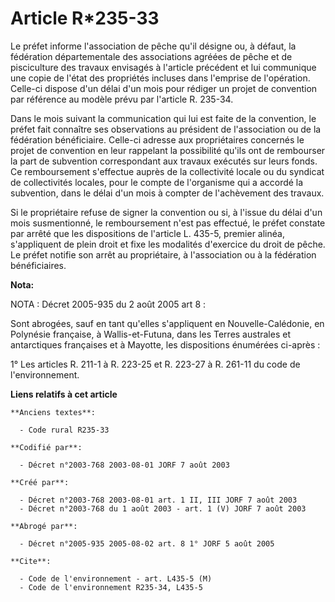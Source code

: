# Article R*235-33

Le préfet informe l'association de pêche qu'il désigne ou, à défaut, la fédération départementale des associations agréées de
pêche et de pisciculture des travaux envisagés à l'article précédent et lui communique une copie de l'état des propriétés
incluses dans l'emprise de l'opération. Celle-ci dispose d'un délai d'un mois pour rédiger un projet de convention par
référence au modèle prévu par l'article R. 235-34.

Dans le mois suivant la communication qui lui est faite de la convention, le préfet fait connaître ses observations au
président de l'association ou de la fédération bénéficiaire. Celle-ci adresse aux propriétaires concernés le projet de
convention en leur rappelant la possibilité qu'ils ont de rembourser la part de subvention correspondant aux travaux exécutés
sur leurs fonds. Ce remboursement s'effectue auprès de la collectivité locale ou du syndicat de collectivités locales, pour
le compte de l'organisme qui a accordé la subvention, dans le délai d'un mois à compter de l'achèvement des travaux.

Si le propriétaire refuse de signer la convention ou si, à l'issue du délai d'un mois susmentionné, le remboursement n'est
pas effectué, le préfet constate par arrêté que les dispositions de l'article L. 435-5, premier alinéa, s'appliquent de plein
droit et fixe les modalités d'exercice du droit de pêche. Le préfet notifie son arrêt au propriétaire, à l'association ou à
la fédération bénéficiaires.

**Nota:**

NOTA : Décret 2005-935 du 2 août 2005 art 8 :

Sont abrogées, sauf en tant qu'elles s'appliquent en Nouvelle-Calédonie, en Polynésie française, à Wallis-et-Futuna, dans les
Terres australes et antarctiques françaises et à Mayotte, les dispositions énumérées ci-après :

1° Les articles R. 211-1 à R. 223-25 et R. 223-27 à R. 261-11 du code de l'environnement.

**Liens relatifs à cet article**

	**Anciens textes**:

	  - Code rural R235-33

	**Codifié par**:

	  - Décret n°2003-768 2003-08-01 JORF 7 août 2003

	**Créé par**:

	  - Décret n°2003-768 2003-08-01 art. 1 II, III JORF 7 août 2003
	  - Décret n°2003-768 du 1 août 2003 - art. 1 (V) JORF 7 août 2003

	**Abrogé par**:

	  - Décret n°2005-935 2005-08-02 art. 8 1° JORF 5 août 2005

	**Cite**:

	  - Code de l'environnement - art. L435-5 (M)
	  - Code de l'environnement R235-34, L435-5
